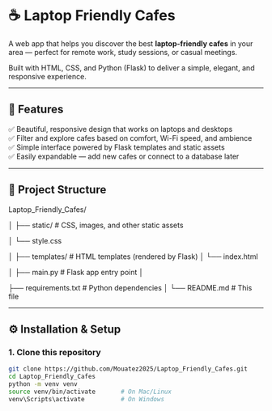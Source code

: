 # ☕ Laptop Friendly Cafes

A web app that helps you discover the best **laptop-friendly cafes** in your area — perfect for remote work, study sessions, or casual meetings.

Built with HTML, CSS, and Python (Flask) to deliver a simple, elegant, and responsive experience.

---

## 🚀 Features

✅ Beautiful, responsive design that works on laptops and desktops  
✅ Filter and explore cafes based on comfort, Wi-Fi speed, and ambience  
✅ Simple interface powered by Flask templates and static assets  
✅ Easily expandable — add new cafes or connect to a database later  

---

## 🧱 Project Structure

 Laptop_Friendly_Cafes/
 
│
├── static/ # CSS, images, and other static assets

│ └── style.css

│
├── templates/ # HTML templates (rendered by Flask)
│ └── index.html

│
├── main.py # Flask app entry point
│

├── requirements.txt # Python dependencies
│
└── README.md # This file


---

## ⚙️ Installation & Setup

### 1. Clone this repository
```bash
git clone https://github.com/Mouatez2025/Laptop_Friendly_Cafes.git
cd Laptop_Friendly_Cafes
python -m venv venv
source venv/bin/activate       # On Mac/Linux
venv\Scripts\activate          # On Windows



